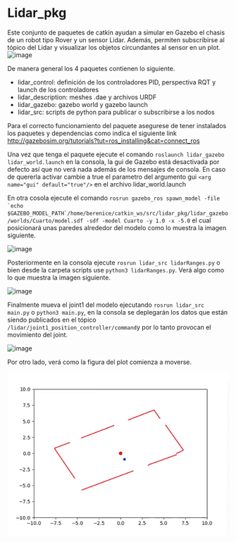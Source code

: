# Lidar_pkg
Este conjunto de paquetes de catkin ayudan a simular en Gazebo el chasis de un robot tipo Rover y un sensor Lidar. Además, permiten subscribirse al tópico del Lidar y visualizar los objetos circundantes al sensor en un plot. 
![image](https://user-images.githubusercontent.com/42397059/118904968-80eaf900-b8e0-11eb-8d4a-0e16382ab2e6.png)

De manera general los 4 paquetes contienen lo siguiente.
- lidar_control: definición de los controladores PID, perspectiva RQT y launch de los controladores
- lidar_description: meshes .dae y archivos URDF
- lidar_gazebo: gazebo world y gazebo launch
- lidar_src: scripts de python para publicar o subscribirse a los nodos

Para el correcto funcionamiento del paquete asegurese de tener instalados los paquetes y dependencias como indica el siguiente link http://gazebosim.org/tutorials?tut=ros_installing&cat=connect_ros

Una vez que tenga el paquete ejecute el comando `roslaunch lidar_gazebo lidar_world.launch` en la consola, la gui de Gazebo está desactivada por defecto así que no verá nada además de los mensajes de consola. En caso de quererla activar cambie a true el parametro del argumento gui `<arg name="gui" default="true"/>` en el archivo lidar_world.launch

En otra cosola ejecute el comando ```rosrun gazebo_ros spawn_model -file `echo $GAZEBO_MODEL_PATH`/home/berenice/catkin_ws/src/lidar_pkg/lidar_gazebo/worlds/Cuarto/model.sdf -sdf -model Cuarto -y 1.0 -x -5.0``` el cual posicionará unas paredes alrededor del modelo como lo muestra la imagen siguiente.

![image](https://user-images.githubusercontent.com/42397059/118903304-2308e200-b8dd-11eb-9d2b-5dc78228ac58.png)

Posteriormente en la consola ejecute `rosrun lidar_src lidarRanges.py` o bien desde la carpeta scripts use `python3 lidarRanges.py`. Verá algo como lo que muestra la imagen siguiente.

![image](https://user-images.githubusercontent.com/42397059/118752676-2a6eb380-b829-11eb-872f-dd09f3465ebd.png)

Finalmente mueva el joint1 del modelo ejecutando `rosrun lidar_src main.py` o `python3 main.py`, en la consola se deplegarán los datos que están siendo publicados en el tópico `/lidar/joint1_position_controller/command`y por lo tanto provocan el movimiento del joint.

![image](https://user-images.githubusercontent.com/42397059/118904869-4aad7980-b8e0-11eb-9ab7-11bf6beeaf23.png)

 Por otro lado, verá como la figura del plot comienza a moverse.
 
![](lidar.gif)
